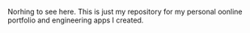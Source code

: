 Norhing to see here. This is just my repository for my personal oonline portfolio and engineering apps I created.
